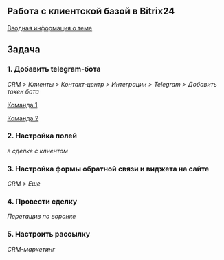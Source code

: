 ## Работа с клиентской базой в Bitrix24

[Вводная информация о теме](info.md)

<!-- ## Описание кейса -->

## Задача

### 1. Добавить telegram-бота

_CRM > Клиенты > Контакт-центр > Интеграции > Telegram > Добавить токен бота_

[Команда 1](https://disk.yandex.ru/d/tX9yemFSgfRXJQ)

[Команда 2](https://disk.yandex.ru/d/5MMKs9DGdw8Tgg)

### 2. Настройка полей

_в сделке с клиентом_

### 3. Настройка формы обратной связи и виджета на сайте

_CRM > Еще_

### 4. Провести сделку

_Перетащив по воронке_

### 5. Настроить рассылку

_CRM-маркетинг_
